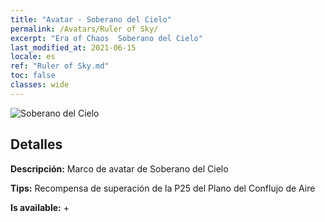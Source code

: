 ```yaml
---
title: "Avatar - Soberano del Cielo"
permalink: /Avatars/Ruler of Sky/
excerpt: "Era of Chaos  Soberano del Cielo"
last_modified_at: 2021-06-15
locale: es
ref: "Ruler of Sky.md"
toc: false
classes: wide
---
```

 ![Soberano del Cielo](/images/a/avatarFrame_41.png)

## Detalles

 **Descripción:** Marco de avatar de Soberano del Cielo 

 **Tips:** Recompensa de superación de la P25 del Plano del Conflujo de Aire 

 **Is available:**  + 

